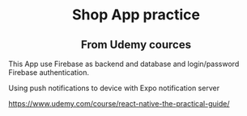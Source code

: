 <h1 align='center'>Shop App practice</h1>
<h2 align='center'>From Udemy cources</h2>
<p>
This App use Firebase as backend and database and login/password Firebase authentication.
</p>
<p>
Using push notifications to device with Expo notification server
</p>

https://www.udemy.com/course/react-native-the-practical-guide/